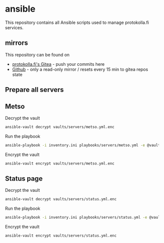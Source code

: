 # ansible
This repository contains all Ansible scripts used to manage protokolla.fi services.

## mirrors

This repository can be found on

- [protokolla.fi's Gitea](https://git.protokolla.fi/protokolla/ansible) - push your commits here
- [Github](https://github.com/protokolla/ansible/) - only a read-only mirror / resets every 15 min to gitea repos state

## Prepare all servers

## Metso

Decrypt the vault

```bash
ansible-vault decrypt vaults/servers/metso.yml.enc
```

Run the playbook

```bash
ansible-playbook -i inventory.ini playbooks/servers/metso.yml -e @vaults/servers/metso.yml.enc
```

Encrypt the vault

```bash
ansible-vault encrypt vaults/servers/metso.yml.enc
```

## Status page

Decrypt the vault

```bash
ansible-vault decrypt vaults/servers/status.yml.enc
```

Run the playbook

```bash
ansible-playbook -i inventory.ini playbooks/servers/status.yml -e @vaults/servers/status.yml.enc --become
```

Encrypt the vault

```bash
ansible-vault encrypt vaults/servers/status.yml.enc
```